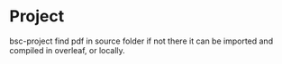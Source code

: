 # Project
bsc-project
find pdf in source folder
if not there it can be imported and compiled in overleaf, or locally.
